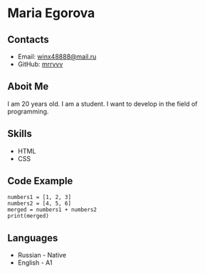 # Maria Egorova
## Contacts
* Email: winx48888@mail.ru
* GitHub: [mrrvvv](https://github.com/mrrvvv)
## Aboit Me
I am 20 years old. I am a student. I want to develop in the field of programming.
## Skills
* HTML
* CSS
## Code Example
```
numbers1 = [1, 2, 3]
numbers2 = [4, 5, 6]
merged = numbers1 + numbers2
print(merged)
```

## Languages
* Russian - Native
* English - A1
  

